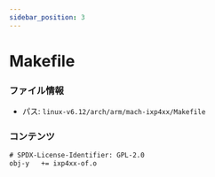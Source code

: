 ```yaml
---
sidebar_position: 3
---
```

# Makefile

### ファイル情報

- パス: `linux-v6.12/arch/arm/mach-ixp4xx/Makefile`

### コンテンツ

```txt
# SPDX-License-Identifier: GPL-2.0
obj-y	+= ixp4xx-of.o

```
